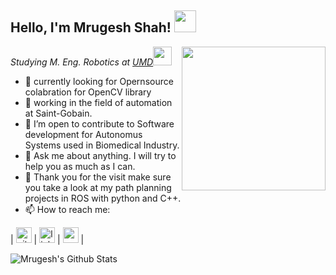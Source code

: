<h2>Hello, I'm Mrugesh Shah! <img src="https://media0.giphy.com/media/EcHb9UdFa3il9V5Vqu/200w.webp" width="35"></h2>
<img align='right' src="https://media3.giphy.com/media/413CrRJxrDA7g85mrm/giphy.gif?cid=ecf05e47c275nvqyqu3rl5avn6qtnadrg8wqllgz4ztl125c&rid=giphy.gif" width="230">


<p><em>Studying M. Eng. Robotics at <a href="https://robotics.umd.edu/education/master-engineering-degree">UMD</a><img src="https://media.giphy.com/media/WUlplcMpOCEmTGBtBW/giphy.gif" width="30"> 
</em></p>

- 🔭 currently looking for Opernsource colabration for OpenCV library
- 🌱 working in the field of automation at Saint-Gobain.
- 👯 I’m open to contribute to Software development for Autonomus Systems used in Biomedical Industry.
- 💬 Ask me about anything. I will try to help you as much as I can.
- 👯 Thank you for the visit make sure you take a look at my path planning projects in ROS with python and C++.
- 📫 How to reach me: 

| [<img src="https://media3.giphy.com/media/du3J3cXyzhj75IOgvA/giphy.gif?cid=ecf05e47mc6dopfp7ekny85sycdz92qbr3jd2ivd6sboaxzw&rid=giphy.gif" alt="github logo" width="25">](https://github.com/mrugesh1999/)  |  [<img src="https://media.tenor.com/images/2bacec7501518e880be011cb13f3001e/tenor.gif" alt="linkedin logo" width="25">](https://www.linkedin.com/in/mrugesh-shah-5a703b127/) |  [<img src="https://media3.giphy.com/media/aOften89vRbG/200w.webp?cid=ecf05e472gc56nimo3gccxbl8s8x6jcna8h42u6tee726bq5&rid=200w.webp" alt="gmail logo" width="25">](mailto:mrugesh.shah92@gmail.com) |

![Mrugesh's Github Stats](https://github-readme-stats.vercel.app/api?username=mrugesh1999&show_icons=true)
